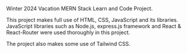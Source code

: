 Winter 2024 Vacation MERN Stack Learn and Code Project.

This project makes full use of HTML, CSS, JavaScript and its libraries.
JavaScript libraries such as Node.js, express.js framework and React & React-Router were used thoroughly in this project.

The project also makes some use of Tailwind CSS. 
